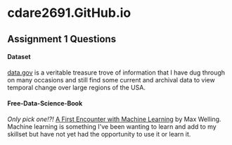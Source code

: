 # cdare2691.GitHub.io

## Assignment 1 Questions

#### Dataset
[data.gov](https://catalog.data.gov/dataset) is a veritable treasure trove of information that I have dug through on many occasions and still find some current and archival data to view temporal change over large regions of the USA.
   
#### Free-Data-Science-Book
_Only pick one!?!_ [A First Encounter with Machine Learning](https://www.ics.uci.edu/~welling/teaching/273ASpring10/IntroMLBook.pdf) by Max Welling.  Machine learning is something I've been wanting to learn and add to my skillset but have not yet had the opportunity to use it or learn it.
